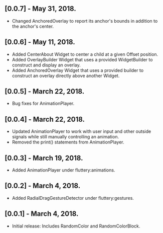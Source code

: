 ## [0.0.7] - May 31, 2018.

* Changed AnchoredOverlay to report its anchor's bounds in addition to the anchor's center.

## [0.0.6] - May 11, 2018.

* Added CenterAbout Widget to center a child at a given Offset position.
* Added OverlayBuilder Widget that uses a provided WidgetBuilder to construct and display an overlay.
* Added AnchoredOverlay Widget that uses a provided builder to construct an overlay directly above another Widget.

## [0.0.5] - March 22, 2018.

* Bug fixes for AnimationPlayer.

## [0.0.4] - March 22, 2018.

* Updated AnimationPlayer to work with user input and other outside signals while still manually controlling an animation.
* Removed the print() statements from AnimationPlayer.

## [0.0.3] - March 19, 2018.

* Added AnimationPlayer under fluttery:animations.

## [0.0.2] - March 4, 2018.

* Added RadialDragGestureDetector under fluttery:gestures.

## [0.0.1] - March 4, 2018.

* Initial release: Includes RandomColor and RandomColorBlock.
